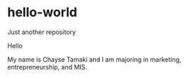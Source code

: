 # hello-world
Just another repository

Hello

My name is Chayse Tamaki and I am majoring in marketing, entrepreneurship, and MIS.
